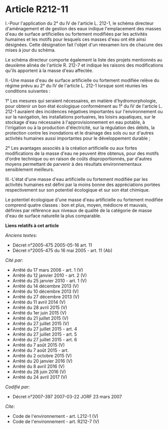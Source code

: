 # Article R212-11

I.-Pour l'application du 2° du IV de l'article L. 212-1, le schéma directeur d'aménagement et de gestion des eaux indique
l'emplacement des masses d'eau de surface artificielles ou fortement modifiées par les activités humaines et les motifs pour
lesquels ces masses d'eau ont été ainsi désignées. Cette désignation fait l'objet d'un réexamen lors de chacune des mises à
jour du schéma. 

Le schéma directeur comporte également la liste des projets mentionnés au deuxième alinéa de l'article R. 212-7 et indique
les raisons des modifications qu'ils apportent à la masse d'eau affectée. 

II.-Une masse d'eau de surface artificielle ou fortement modifiée relève du régime prévu au 2° du IV de l'article L. 212-1
lorsque sont réunies les conditions suivantes : 

1° Les mesures qui seraient nécessaires, en matière d'hydromorphologie, pour obtenir un bon état écologique conformément au
1° du IV de l'article L. 212-1 auraient des incidences négatives importantes sur l'environnement ou sur la navigation, les
installations portuaires, les loisirs aquatiques, sur le stockage d'eau nécessaire à l'approvisionnement en eau potable, à
l'irrigation ou à la production d'électricité, sur la régulation des débits, la protection contre les inondations et le
drainage des sols ou sur d'autres activités humaines aussi importantes pour le développement durable ; 

2° Les avantages associés à la création artificielle ou aux fortes modifications de la masse d'eau ne peuvent être obtenus,
pour des motifs d'ordre technique ou en raison de coûts disproportionnés, par d'autres moyens permettant de parvenir à des
résultats environnementaux sensiblement meilleurs. 

III.-L'état d'une masse d'eau artificielle ou fortement modifiée par les activités humaines est défini par la moins bonne des
appréciations portées respectivement sur son potentiel écologique et sur son état chimique. 

Le potentiel écologique d'une masse d'eau artificielle ou fortement modifiée comprend quatre classes : bon et plus, moyen,
médiocre et mauvais, définies par référence aux niveaux de qualité de la catégorie de masse d'eau de surface naturelle la
plus comparable.

**Liens relatifs à cet article**

_Anciens textes_:

  - Décret n°2005-475 2005-05-16 art. 11
  - Décret n°2005-475 du 16 mai 2005 - art. 11 (Ab)

_Cité par_:

  - Arrêté du 17 mars 2006 - art. 1 (V)
  - Arrêté du 12 janvier 2010 - art. 2 (V)
  - Arrêté du 25 janvier 2010 - art. 1 (V)
  - Arrêté du 14 décembre 2013 (V)
  - Arrêté du 10 décembre 2013 (V)
  - Arrêté du 27 décembre 2013 (V)
  - Arrêté du 11 avril 2014 (V)
  - Arrêté du 28 avril 2015 (V)
  - Arrêté du 1er juin 2015 (V)
  - Arrêté du 21 juillet 2015 (V)
  - Arrêté du 27 juillet 2015 (V)
  - Arrêté du 27 juillet 2015 - art. 4
  - Arrêté du 27 juillet 2015 - art. 5
  - Arrêté du 27 juillet 2015 - art. 6
  - Arrêté du 7 août 2015 (V)
  - Arrêté du 7 août 2015 - art.
  - Arrêté du 2 octobre 2015 (V)
  - Arrêté du 20 janvier 2016 (V)
  - Arrêté du 8 avril 2016 (V)
  - Arrêté du 28 juin 2016 (V)
  - Arrêté du 24 avril 2017 (V)

_Codifié par_:

  - Décret n°2007-397 2007-03-22 JORF 23 mars 2007

_Cite_:

  - Code de l'environnement - art. L212-1 (V)
  - Code de l'environnement - art. R212-7 (V)

